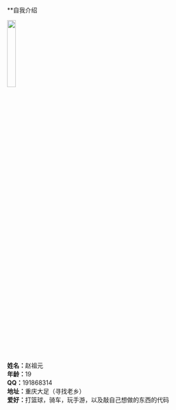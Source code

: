 **自我介绍
<dr>

<img src="http://b319.photo.store.qq.com/psb?/V10Hvxck4QCdZ7/9VlZEeZ7iUG5AETyudX15.BuTF2dwnvjkY*ZNGHZrqE!/b/dD8BAAAAAAAA&bo=OASgBQAAAAARB6k!&rf=viewer_4" width="20%" alt=""/>
<dr>  

<strong>姓名：</strong>赵祖元<dr>  
<strong>年龄：</strong>19<dr>  
<strong>QQ：</strong>191868314<dr>  
<strong>地址：</strong>重庆大足（寻找老乡）<dr>  
<strong>爱好：</strong>打篮球，骑车，玩手游，以及敲自己想做的东西的代码<dr>
